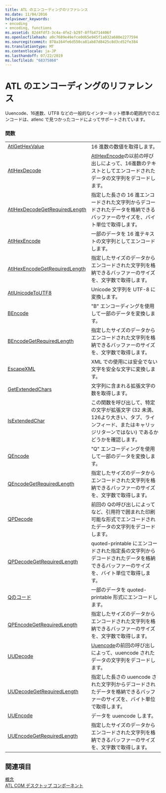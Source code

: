```yaml
---
title: ATL のエンコーディングのリファレンス
ms.date: 11/04/2016
helpviewer_keywords:
- encoding
- encoding, functions
ms.assetid: 82d4fdf3-3c4a-4fe2-b297-8ffb4714406f
ms.openlocfilehash: a9c7689e49efce0d65e945f1a032a680e2277594
ms.sourcegitcommit: 878a164fe6d550ca81ab87d8425c8d3cd52fe384
ms.translationtype: MT
ms.contentlocale: ja-JP
ms.lasthandoff: 07/22/2019
ms.locfileid: "68375868"
---
```

# <a name="atl-encoding-reference"></a>ATL のエンコーディングのリファレンス

Uuencode、16進数、UTF8 などの一般的なインターネット標準の範囲内でのエンコードは、atlenc で見つかったコードによってサポートされています。

### <a name="functions"></a>関数

|||
|-|-|
|[AtlGetHexValue](reference/atl-text-encoding-functions.md#atlgethexvalue)|16 進数の数値を取得します。|
|[AtlHexDecode](reference/atl-text-encoding-functions.md#atlhexdecode)|[AtlHexEncode](reference/atl-text-encoding-functions.md#atlhexencode)の以前の呼び出しによって、16進数のテキストとしてエンコードされたデータの文字列をデコードします。|
|[AtlHexDecodeGetRequiredLength](reference/atl-text-encoding-functions.md#atlhexdecodegetrequiredlength)|指定した長さの 16 進エンコードされた文字列からデコードされたデータを格納できるバッファーのサイズを、バイト単位で取得します。|
|[AtlHexEncode](reference/atl-text-encoding-functions.md#atlhexencode)|一部のデータを 16 進テキストの文字列としてエンコードします。|
|[AtlHexEncodeGetRequiredLength](reference/atl-text-encoding-functions.md#atlhexencodegetrequiredlength)|指定したサイズのデータからエンコードされた文字列を格納できるバッファーのサイズを、文字数で取得します。|
|[AtlUnicodeToUTF8](reference/atl-text-encoding-functions.md#atlunicodetoutf8)|Unicode 文字列を UTF-8 に変換します。|
|[BEncode](reference/atl-text-encoding-functions.md#bencode)|"B" エンコーディングを使用して一部のデータを変換します。|
|[BEncodeGetRequiredLength](reference/atl-text-encoding-functions.md#bencodegetrequiredlength)|指定したサイズのデータからエンコードされた文字列を格納できるバッファーのサイズを、文字数で取得します。|
|[EscapeXML](reference/atl-text-encoding-functions.md#escapexml)|XML での使用には安全でない文字を安全な文字に変換します。|
|[GetExtendedChars](reference/atl-text-encoding-functions.md#getextendedchars)|文字列に含まれる拡張文字の数を取得します。|
|[IsExtendedChar](reference/atl-text-encoding-functions.md#isextendedchar)|この関数を呼び出して、特定の文字が拡張文字 (32 未満、126より大きい、タブ、ラインフィード、またはキャリッジリターンではない) であるかどうかを確認します。|
|[QEncode](reference/atl-text-encoding-functions.md#qencode)|"Q" エンコーディングを使用して一部のデータを変換します。|
|[QEncodeGetRequiredLength](reference/atl-text-encoding-functions.md#qencodegetrequiredlength)|指定したサイズのデータからエンコードされた文字列を格納できるバッファーのサイズを、文字数で取得します。|
|[QPDecode](reference/atl-text-encoding-functions.md#qpdecode)|前回の Qの呼び出しによってなど、引用符で囲まれた印刷可能な形式でエンコード[](reference/atl-text-encoding-functions.md#qpencode)されたデータの文字列をデコードします。|
|[QPDecodeGetRequiredLength](reference/atl-text-encoding-functions.md#qpdecodegetrequiredlength)|quoted-printable にエンコードされた指定長の文字列からデコードされたデータを格納できるバッファーのサイズを、バイト単位で取得します。|
|[Qのコード](reference/atl-text-encoding-functions.md#qpencode)|一部のデータを quoted-printable 形式にエンコードします。|
|[QPEncodeGetRequiredLength](reference/atl-text-encoding-functions.md#qpencodegetrequiredlength)|指定したサイズのデータからエンコードされた文字列を格納できるバッファーのサイズを、文字数で取得します。|
|[UUDecode](reference/atl-text-encoding-functions.md#uudecode)|[Uuencode](reference/atl-text-encoding-functions.md#uuencode)の前回の呼び出しによって、uuencode されたデータの文字列をデコードします。|
|[UUDecodeGetRequiredLength](reference/atl-text-encoding-functions.md#uudecodegetrequiredlength)|指定した長さの uuencode された文字列からデコードされたデータを格納できるバッファーのサイズを、バイト単位で取得します。|
|[UUEncode](reference/atl-text-encoding-functions.md#uuencode)|データを uuencode します。|
|[UUEncodeGetRequiredLength](reference/atl-text-encoding-functions.md#uuencodegetrequiredlength)|指定したサイズのデータからエンコードされた文字列を格納できるバッファーのサイズを、文字数で取得します。|

## <a name="see-also"></a>関連項目

[概念](../atl/active-template-library-atl-concepts.md)<br/>
[ATL COM デスクトップ コンポーネント](../atl/atl-com-desktop-components.md)
